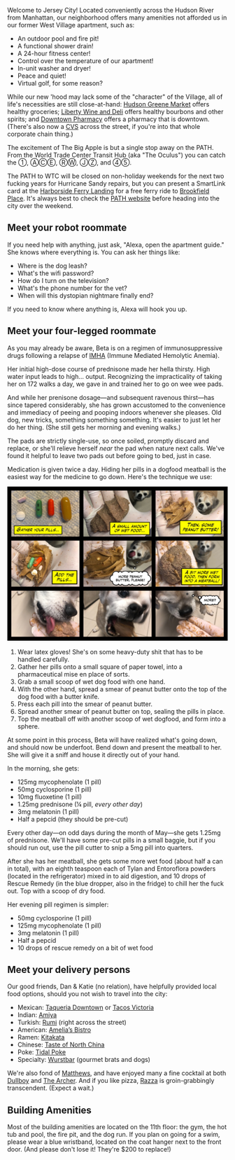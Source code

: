 Welcome to Jersey City! Located conveniently across the Hudson River from Manhattan, our neighborhood offers many amenities not afforded us in our former West Village apartment, such as:

- An outdoor pool and fire pit!
- A functional shower drain!
- A 24-hour fitness center!
- Control over the temperature of our apartment!
- In-unit washer and dryer!
- Peace and quiet!
- Virtual golf, for some reason?

While our new 'hood may lack some of the "character" of the Village, all of life's necessities are still close-at-hand: [Hudson Greene Market](http://www.hudsongreenemarket.com/) offers healthy groceries; [Liberty Wine and Deli](https://www.yelp.com/biz/liberty-wine-and-deli-jersey-city) offers healthy bourbons and other spirits; and [Downtown Pharmacy](https://www.downtownpharmacyjc.com/) offers a pharmacy that is downtown. (There's also now a [CVS](https://www.cvs.com/) across the street, if you're into that whole corporate chain thing.)

The excitement of The Big Apple is but a single stop away on the PATH. From the World Trade Center Transit Hub (aka "The Oculus") you can catch the ①, ⒶⒸⒺ, ⓇⓌ, ⒿⓏ, and ④⑤.

The PATH to WTC will be closed on non-holiday weekends for the next two fucking years for Hurricane Sandy repairs, but you can present a SmartLink card at the [Harborside Ferry Landing](https://www.nywaterway.com/HarborsideFerryLanding.aspx) for a free ferry ride to [Brookfield Place](https://www.nywaterway.com/WorldFinancialCenterTerminal.aspx). It's always best to check the [PATH website](https://www.panynj.gov/path/) before heading into the city over the weekend.

## Meet your robot roommate

If you need help with anything, just ask, "Alexa, open the apartment guide." She knows where everything is. You can ask her things like:

- Where is the dog leash?
- What's the wifi password?
- How do I turn on the television?
- What's the phone number for the vet?
- When will this dystopian nightmare finally end?

If you need to know where anything is, Alexa will hook you up.

## Meet your four-legged roommate

As you may already be aware, Beta is on a regimen of immunosuppressive drugs following a relapse of [IMHA](http://scvsec.com/wp-content/uploads/2014/04/Immune-Mediated-Hemolytic-Anemia-Canine.pdf) (Immune Mediated Hemolytic Anemia).

Her initial high-dose course of prednisone made her hella thirsty. High water input leads to high... output. Recognizing the impracticality of taking her on 172 walks a day, we gave in and trained her to go on wee wee pads.

And while her prenisone dosage—and subsequent ravenous thirst—has since tapered considerably, she has grown accustomed to the convenience and immediacy of peeing and pooping indoors whenever she pleases. Old dog, new tricks, something something something. It's easier to just let her do her thing. (She still gets her morning and evening walks.)

The pads are strictly single-use, so once soiled, promptly discard and replace, or she'll relieve herself *near* the pad when nature next calls. We've found it helpful to leave two pads out before going to bed, just in case.

Medication is given twice a day. Hiding her pills in a dogfood meatball is the easiest way for the medicine to go down. Here's the technique we use:

![Meatbell](meatball.jpg)

1. Wear latex gloves! She's on some heavy-duty shit that has to be handled carefully.
2. Gather her pills onto a small square of paper towel, into a pharmaceutical mise en place of sorts. 
3. Grab a small scoop of wet dog food with one hand.
4. With the other hand, spread a smear of peanut butter onto the top of the dog food with a butter knife.
5. Press each pill into the smear of peanut butter.
6. Spread another smear of peanut butter on top, sealing the pills in place.
7. Top the meatball off with another scoop of wet dogfood, and form into a sphere.

At some point in this process, Beta will have realized what's going down, and should now be underfoot. Bend down and present the meatball to her. She will give it a sniff and house it directly out of your hand.

In the morning, she gets:

- 125mg mycophenolate (1 pill)
- 50mg cyclosporine (1 pill)
- 10mg fluoxetine (1 pill)
- 1.25mg prednisone (¼ pill, _every other day_)
- 3mg melatonin (1 pill)
- Half a pepcid (they should be pre-cut)

Every other day—on odd days during the month of May—she gets 1.25mg of prednisone. We'll have some pre-cut pills in a small baggie, but if you should run out, use the pill cutter to snip a 5mg pill into quarters.

After she has her meatball, she gets some more wet food (about half a can in total), with an eighth teaspoon each of Tylan and Entoroflora powders (located in the refrigerator) mixed in to aid digestion, and 10 drops of Rescue Remedy (in the blue dropper, also in the fridge) to chill her the fuck out. Top with a scoop of dry food.

Her evening pill regimen is simpler:

- 50mg cyclosporine (1 pill)
- 125mg mycophenolate (1 pill)
- 3mg melatonin (1 pill)
- Half a pepcid
- 10 drops of rescue remedy on a bit of wet food

## Meet your delivery persons

Our good friends, Dan & Katie (no relation), have helpfully provided local food options, should you not wish to travel into the city:

- Mexican: [Taqueria Downtown](http://www.taqueriadowntowncateringco.com) or [Tacos Victoria](http://tacosvictoria.com)
- Indian: [Amiya](http://www.amiyarestaurant.com)
- Turkish: [Rumi](http://rumiturkishgrill.com) (right across the street)
- American: [Amelia’s Bistro](http://www.ameliasbistro.com)
- Ramen: [Kitakata](http://ramenbannai.com)
- Chinese: [Taste of North China](http://www.tasteofnorthchinajc.com)
- Poke: [Tidal Poke](http://tidalpoke.co)
- Specialty: [Wurstbar](https://www.wurstbarjc.com) (gourmet brats and dogs)

We're also fond of [Matthews](https://www.mathewsfoodanddrink.com), and have enjoyed many a fine cocktail at both [Dullboy](https://www.dullboybar.com) and [The Archer](http://www.archerbar.com). And if you like pizza, [Razza](https://razzanj.com) is groin-grabbingly transcendent. (Expect a wait.)
	
## Building Amenities

Most of the building amenities are located on the 11th floor: the gym, the hot tub and pool, the fire pit, and the dog run. If you plan on going for a swim, please wear a blue wristband, located on the coat hanger next to the front door. (And please don't lose it! They're $200 to replace!)
